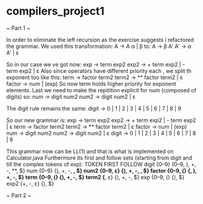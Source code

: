 # compilers_project1


~ Part 1 ~

In order to eliminate the left recursion as the exercise suggests i refactored the grammar.
We used this transformation: A → A α | β  to:  A  → β A'
                                               A' → α A' | ε

So in our case we ve got now: exp  → term exp2
                              exp2 → + term exp2 | - term exp2 | ε
Also since operators have different priority each , we split th exponent too like this: term   → factor term2
                                                                                        term2  → ** factor term2 | ε
                                                                                        factor     → num | (exp)
So now term holds higher priority for exponent elements.
Last we need to make the repitition explicit for num (composed of digits) so:   num  → digit num2
                                                                                num2 → digit num2 | ε

The digit rule remains the same: digit  →  0 | 1 | 2 | 3 | 4 | 5 | 6 | 7 | 8 | 9

So our new grammar is:  exp     →  term exp2
                        exp2    →  + term exp2 | - term exp2 | ε
                        term    →  factor term2
                        term2   →  ** factor term2 | ε
                        factor  →  num | (exp)
                        num     →  digit num2
                        num2    →  digit num2 | ε
                        digit   →  0 | 1 | 2 | 3 | 4 | 5 | 6 | 7 | 8 | 9

This grammar now can be LL(1) and that is what is implemented on Calculator.java
Furthermore its first and follow sets (starting from digit and  till the complex tokens of exp):
        TOKEN	         FIRST	                FOLLOW
        digit	        {0–9}	           {0–9, ), +, -, **, $}
        num	            {0–9}	           {), +, -, **, $}
        num2	        {0–9, ε}	       {), +, -, **, $}
        factor	        {0–9, (}	       {**, ), +, -, $}
        term	        {0–9, (}	       {), +, -, $}
        term2	        {**, ε}	           {), +, -, $}
        exp	            {0–9, (}	       {), $}
        exp2	        {+, -, ε}	       {), $}

~ Part 2 ~





